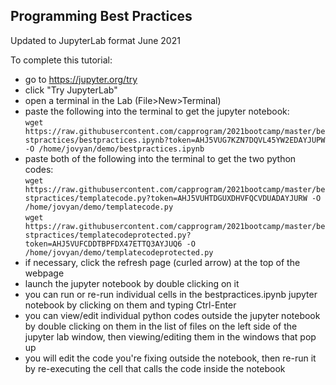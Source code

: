 ## Programming Best Practices

Updated to JupyterLab format June 2021

To complete this tutorial:

 * go to https://jupyter.org/try
 * click "Try JupyterLab"
 * open a terminal in the Lab (File>New>Terminal)
 * paste the following into the terminal to get the jupyter notebook:<br/>
  `wget https://raw.githubusercontent.com/capprogram/2021bootcamp/master/bestpractices/bestpractices.ipynb?token=AHJ5VUG7KZN7DQVL45YW2EDAYJUPW -O /home/jovyan/demo/bestpractices.ipynb`
 * paste both of the following into the terminal to get the two python codes:<br/>
  `wget https://raw.githubusercontent.com/capprogram/2021bootcamp/master/bestpractices/templatecode.py?token=AHJ5VUHTDGUXDHVFQCVDUADAYJURW -O /home/jovyan/demo/templatecode.py` <br>
  `wget https://raw.githubusercontent.com/capprogram/2021bootcamp/master/bestpractices/templatecodeprotected.py?token=AHJ5VUFCDDTBPFDX47ETTQ3AYJUQ6 -O /home/jovyan/demo/templatecodeprotected.py`
 * if necessary, click the refresh page (curled arrow) at the top of the webpage
 * launch the jupyter notebook by double clicking on it
 * you can run or re-run individual cells in the bestpractices.ipynb jupyter notebook by clicking on them and typing Ctrl-Enter
 * you can view/edit individual python codes outside the jupyter notebook by double clicking on them in the list of files on the left side of the jupyter lab window, then viewing/editing them in the windows that pop up
 * you will edit the code you're fixing outside the notebook, then re-run it by re-executing the cell that calls the code inside the notebook
